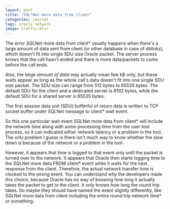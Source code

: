 ```yaml
---
layout: post
title: "SQL*Net more data from client"
categories: journal
tags: oracle network
image: traffic-blur
---
```


The error *SQL*Net more data from client* usually happens when there's a large amount of data sent from client (or other database in case of dblinks), which doesn't fit into single SDU size Oracle packet. The server process knows that the call hasn't ended and there is more data/packets to come before the call ends.

Also, the *large amount of data* may actually mean few kB only, but these waits appear as long as the whole call's data doesn't fit into one single SDU size packet. The SDU size can range from 512 bytes to 65535 bytes. The default SDU for the client and a dedicated server is 8192 bytes, while the default SDU for a shared server is 65535 bytes.

The first session data unit (SDU) bufferful of return data is written to TCP socket buffer under *SQL*Net message to client* wait event.

So this one particular wait event *SQL*Net more data from client* will include the network time along with some processing time from the user tool process, so it can indicated either network latency or a problem in the tool. The only problem I guess is there isn't much way to know whether the slow down is because of the network or a problem in the tool.

However, it appears that time is logged to that event only until the packet is turned over to the network. It appears that Oracle then starts logging time to the *SQL*Net more data FROM client* event while it waits for the next response from the client. Therefore, the actual network transfer time is clocked to the wrong event. You can understand why the developers made this choice, because Oracle has no way of knowing how long it actually takes the packet to get to the client. It only knows how long the round trip takes. So maybe they should have named the event slightly differently, like *SQL*Net more data from client including the entire round trip network time* or something.
